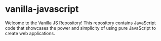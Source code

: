 # vanilla-javascript

Welcome to the Vanilla JS Repository! This repository contains JavaScript code that showcases the power and simplicity of using pure JavaScript to create web applications.
